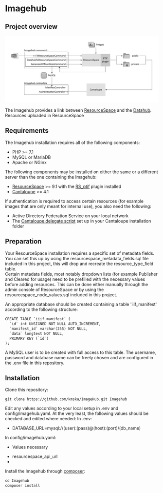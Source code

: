 # Imagehub

## Project overview

![Imagehub Schema](imagehub_schema.jpg)

The Imagehub provides a link between [ResourceSpace](https://www.resourcespace.com) and the [Datahub](https://github.com/thedatahub/Datahub). Resources uploaded in ResourceSpace 

## Requirements

The Imagehub installation requires all of the following components:

* PHP >= 7.1
* MySQL or MariaDB
* Apache or NGinx

The following components may be installed on either the same or a different server than the one containing the Imagehub:
* [ResourceSpace](https://www.resourcespace.com/get) >= 9.1 with the [RS_ptif](https://github.com/kmska/RS_ptif) plugin installed
* [Cantaloupe](https://cantaloupe-project.github.io/) >= 4.1

If authentication is required to access certain resources (for example images that are only meant for internal use), you also need the following:
* Active Directory Federation Service on your local network
* The [Cantaloupe delegate script](https://github.com/kmska/cantaloupe_delegate) set up in your Cantaloupe installation folder

## Preparation

Your ResourceSpace installation requires a specific set of metadata fields. You can set this up by using the resourcespace_metadata_fields.sql file included in this project, this will drop and recreate the resource_type_field table.<br/>
Certain metadata fields, most notably dropdown lists (for example Publisher and Cleared for usage) need to be prefilled with the necessary values before adding resources. This can be done either manually through the admin console of ResourceSpace or by using the resourcespace_node_values.sql included in this project.

An appropriate database should be created containing a table 'iiif_manifest' according to the following structure:
```
CREATE TABLE `iiif_manifest` (
  `id` int UNSIGNED NOT NULL AUTO_INCREMENT,
  `manifest_id` varchar(255) NOT NULL,
  `data` longtext NOT NULL,
  PRIMARY KEY (`id`)
);
```
A MySQL user is to be created with full access to this table. The username, password and database name can be freely chosen and are configured in the .env file in this repository.

## Installation

Clone this repository:
```
git clone https://github.com/kmska/ImageHub.git Imagehub
```

Edit any values according to your local setup in .env and config/imagehub.yaml. At the very least, the following values should be checked and edited where needed:
In .env: 
* DATABASE_URL=mysql://(user):(pass)@(host):(port)/(db_name)

In config/imagehub.yaml:
* Values necessary
- resourcespace_api_url
- 



Install the Imagehub through [composer](https://getcomposer.org/):
```
cd Imagehub
composer install
```

